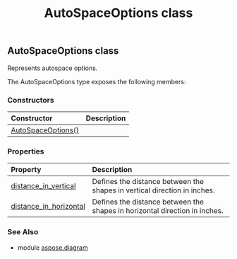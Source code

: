 ﻿---
title: AutoSpaceOptions class
second_title: Aspose.Diagram for Python via .NET API References
description: 
type: docs
weight: 120
url: /python-net/aspose.diagram/autospaceoptions/
is_root: false
---

## AutoSpaceOptions class

Represents autospace options.



The AutoSpaceOptions type exposes the following members:

### Constructors
| Constructor | Description |
| :- | :- |
| [AutoSpaceOptions()](/diagram/python-net/aspose.diagram/autospaceoptions/__init__/#) |  |


### Properties
| Property | Description |
| :- | :- |
| [distance_in_vertical](/diagram/python-net/aspose.diagram/autospaceoptions/distance_in_vertical) | Defines the distance between the shapes in vertical direction in inches. |
| [distance_in_horizontal](/diagram/python-net/aspose.diagram/autospaceoptions/distance_in_horizontal) | Defines the distance between the shapes in horizontal direction in inches. |


### See Also

* module [aspose.diagram](../)
